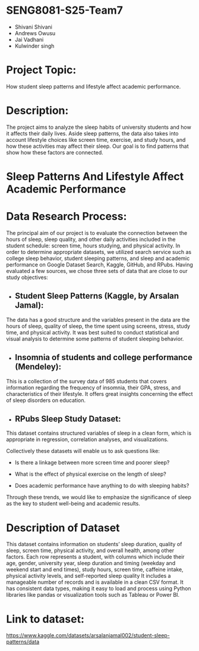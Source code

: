 # SENG8081-S25-Team7
- Shivani Shivani
- Andrews Owusu
- Jai Vadhani
- Kulwinder singh


# Project Topic:
How student sleep patterns and lifestyle affect academic performance.


# Description:
The project aims to analyze the sleep habits of university students and how it affects their daily lives. 
Aside sleep patterns, the data also takes into account lifestyle choices like screen time, exercise, and study hours, and how these activities may affect their sleep. 
Our goal is to find patterns that show how these factors are connected.

# Sleep Patterns And Lifestyle Affect Academic Performance

# Data Research Process: 
The principal aim of our project is to evaluate the connection between the hours of sleep, sleep quality, and other daily activities included in the student schedule: screen time, hours studying, and physical activity.
In order to determine appropriate datasets, we utilized search service such as college sleep behavior, student sleeping patterns, and sleep and academic performance on Google Dataset Search, Kaggle, GitHub, and RPubs. Having evaluated a few sources, we chose three sets of data that are close to our study objectives:
- ## Student Sleep Patterns (Kaggle, by Arsalan Jamal):
The data has a good structure and the variables present in the data are the hours of sleep, quality of sleep, the time spent using screens, stress, study time, and physical activity. It was best suited to conduct statistical and visual analysis to determine some patterns of student sleeping behavior.
- ## Insomnia of students and college performance (Mendeley):
This is a collection of the survey data of 985 students that covers information regarding the frequency of insomnia, their GPA, stress, and characteristics of their lifestyle. It offers great insights concerning the effect of sleep disorders on education.

- ## RPubs Sleep Study Dataset:
This dataset contains structured variables of sleep in a clean form, which is appropriate in regression, correlation analyses, and visualizations.

Collectively these datasets will enable us to ask questions like:

- Is there a linkage between more screen time and poorer sleep?

- What is the effect of physical exercise on the length of sleep?

- Does academic performance have anything to do with sleeping habits?

Through these trends, we would like to emphasize the significance of sleep as the key to student well-being and academic results.

# Description of Dataset 
This dataset contains information on students’ sleep duration, quality of sleep, screen time, physical activity, and overall health, among other factors. Each row represents a student, with columns which include their age, gender, university year, sleep duration and timing (weekday and weekend start and end times), study hours, screen time, caffeine intake, physical activity levels, and self-reported sleep quality
It includes a manageable number of records and is available in a clean CSV format.  It has consistent data types, making it easy to load and process using Python libraries like pandas or visualization tools such as Tableau or Power BI.



# Link to dataset:
https://www.kaggle.com/datasets/arsalanjamal002/student-sleep-patterns/data

